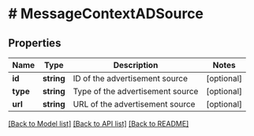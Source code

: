 # # MessageContextADSource

## Properties

Name | Type | Description | Notes
------------ | ------------- | ------------- | -------------
**id** | **string** | ID of the advertisement source | [optional]
**type** | **string** | Type of the advertisement source | [optional]
**url** | **string** | URL of the advertisement source | [optional]

[[Back to Model list]](../../README.md#models) [[Back to API list]](../../README.md#endpoints) [[Back to README]](../../README.md)
